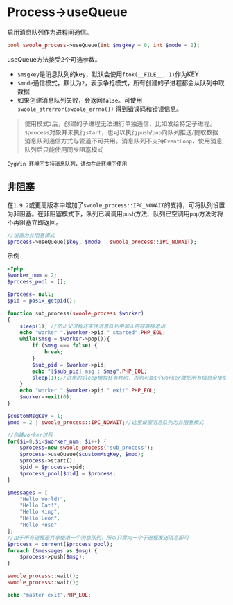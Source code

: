 # Process->useQueue

启用消息队列作为进程间通信。
```php
bool swoole_process->useQueue(int $msgkey = 0, int $mode = 2);
```
useQueue方法接受2个可选参数。

* `$msgkey`是消息队列的key，默认会使用`ftok(__FILE__, 1)`作为KEY
* `$mode`通信模式，默认为`2`，表示争抢模式，所有创建的子进程都会从队列中取数据
* 如果创建消息队列失败，会返回`false`。可使用`swoole_strerror(swoole_errno())` 得到错误码和错误信息。

> 使用模式`2`后，创建的子进程无法进行单独通信，比如发给特定子进程。    
> `$process`对象并未执行`start`，也可以执行`push`/`pop`向队列推送/提取数据  
> 消息队列通信方式与管道不可共用。消息队列不支持`EventLoop`，使用消息队列后只能使用同步阻塞模式

```
CygWin 环境不支持消息队列，请勿在此环境下使用
```

非阻塞
-----
在`1.9.2`或更高版本中增加了`swoole_process::IPC_NOWAIT`的支持，可将队列设置为非阻塞。在非阻塞模式下，队列已满调用`push`方法、队列已空调用`pop`方法时将不再阻塞立即返回。

```php
//设置为非阻塞模式
$process->useQueue($key, $mode | swoole_process::IPC_NOWAIT);
```

示例

```php
<?php
$worker_num = 2;
$process_pool = [];

$process= null;
$pid = posix_getpid();

function sub_process(swoole_process $worker)
{
    sleep(1); //防止父进程还未往消息队列中加入内容直接退出
    echo "worker ".$worker->pid." started".PHP_EOL;
    while($msg = $worker->pop()){
        if ($msg === false) {
            break;
        }
        $sub_pid = $worker->pid;
        echo "[$sub_pid] msg : $msg".PHP_EOL;
        sleep(1);//这里的sleep模拟任务耗时，否则可能1个worker就把所有信息全接受了
    }
    echo "worker ".$worker->pid." exit".PHP_EOL;
    $worker->exit(0);
}

$customMsgKey = 1;
$mod = 2 | swoole_process::IPC_NOWAIT;//这里设置消息队列为非阻塞模式

//创建worker进程
for($i=0;$i<$worker_num; $i++) {
    $process=new swoole_process('sub_process');
    $process->useQueue($customMsgKey, $mod);
    $process->start();
    $pid = $process->pid;
    $process_pool[$pid] = $process;
}

$messages = [
    "Hello World!",
    "Hello Cat!",
    "Hello King",
    "Hello Leon",
    "Hello Rose"
];
//由于所有进程是共享使用一个消息队列，所以只需向一个子进程发送消息即可
$process = current($process_pool);
foreach ($messages as $msg) {
    $process->push($msg);
}

swoole_process::wait();
swoole_process::wait();

echo "master exit".PHP_EOL;
```
